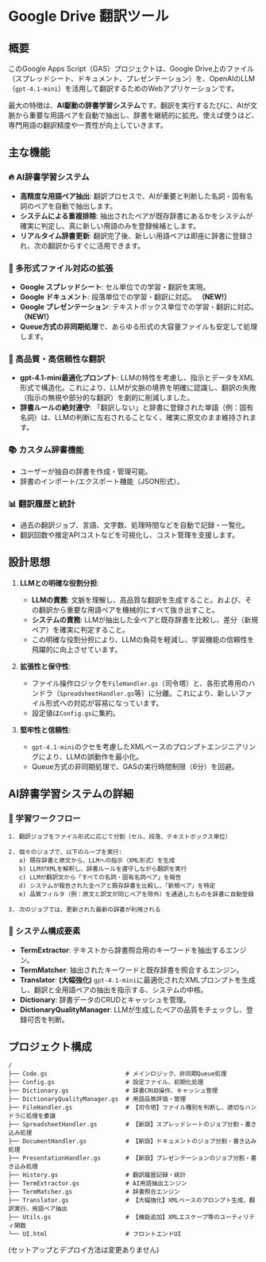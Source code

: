 # Google Drive 翻訳ツール

## 概要

このGoogle Apps Script（GAS）プロジェクトは、Google Drive上のファイル（スプレッドシート、ドキュメント、プレゼンテーション）を、OpenAIのLLM（`gpt-4.1-mini`）を活用して翻訳するためのWebアプリケーションです。

最大の特徴は、**AI駆動の辞書学習システム**です。翻訳を実行するたびに、AIが文脈から重要な用語ペアを自動で抽出し、辞書を継続的に拡充。使えば使うほど、専門用語の翻訳精度や一貫性が向上していきます。

## 主な機能

### 🔥 AI辞書学習システム
- **高精度な用語ペア抽出**: 翻訳プロセスで、AIが重要と判断した名詞・固有名詞のペアを自動で抽出します。
- **システムによる重複排除**: 抽出されたペアが既存辞書にあるかをシステムが確実に判定し、真に新しい用語のみを登録候補とします。
- **リアルタイム辞書更新**: 翻訳完了後、新しい用語ペアは即座に辞書に登録され、次の翻訳からすぐに活用できます。

### 📄 多形式ファイル対応の拡張
- **Google スプレッドシート**: セル単位での学習・翻訳を実現。
- **Google ドキュメント**: 段落単位での学習・翻訳に対応。 **（NEW!）**
- **Google プレゼンテーション**: テキストボックス単位での学習・翻訳に対応。 **（NEW!）**
- **Queue方式の非同期処理**で、あらゆる形式の大容量ファイルも安定して処理します。

### 🧠 高品質・高信頼性な翻訳
- **gpt-4.1-mini最適化プロンプト**: LLMの特性を考慮し、指示とデータをXML形式で構造化。これにより、LLMが文脈の境界を明確に認識し、翻訳の失敗（指示の無視や部分的な翻訳）を劇的に削減しました。
- **辞書ルールの絶対遵守**: 「翻訳しない」と辞書に登録された単語（例：固有名詞）は、LLMの判断に左右されることなく、確実に原文のまま維持されます。

### 📚 カスタム辞書機能
- ユーザーが独自の辞書を作成・管理可能。
- 辞書のインポート/エクスポート機能（JSON形式）。

### 📊 翻訳履歴と統計
- 過去の翻訳ジョブ、言語、文字数、処理時間などを自動で記録・一覧化。
- 翻訳回数や推定APIコストなどを可視化し、コスト管理を支援します。

## 設計思想

1.  **LLMとの明確な役割分担**:
    - **LLMの責務**: 文脈を理解し、高品質な翻訳を生成すること。および、その翻訳から重要な用語ペアを機械的にすべて抜き出すこと。
    - **システムの責務**: LLMが抽出した全ペアと既存辞書を比較し、差分（新規ペア）を確実に判定すること。
    - この明確な役割分担により、LLMの負荷を軽減し、学習機能の信頼性を飛躍的に向上させています。

2.  **拡張性と保守性**:
    - ファイル操作ロジックを`FileHandler.gs`（司令塔）と、各形式専用のハンドラ（`SpreadsheetHandler.gs`等）に分離。これにより、新しいファイル形式への対応が容易になっています。
    - 設定値は`Config.gs`に集約。

3.  **堅牢性と信頼性**:
    - `gpt-4.1-mini`のクセを考慮したXMLベースのプロンプトエンジニアリングにより、LLMの誤動作を最小化。
    - Queue方式の非同期処理で、GASの実行時間制限（6分）を回避。

## AI辞書学習システムの詳細

### 🔄 学習ワークフロー

```
1. 翻訳ジョブをファイル形式に応じて分割（セル、段落、テキストボックス単位）

2. 個々のジョブで、以下のループを実行:
   a) 既存辞書と原文から、LLMへの指示（XML形式）を生成
   b) LLMがXMLを解釈し、辞書ルールを遵守しながら翻訳を実行
   c) LLMが翻訳文から「すべての名詞・固有名詞ペア」を報告
   d) システムが報告された全ペアと既存辞書を比較し、「新規ペア」を特定
   e) 品質フィルタ（例：原文と訳文が同じペアを除外）を通過したものを辞書に自動登録

3. 次のジョブでは、更新された最新の辞書が利用される
```

### 🧩 システム構成要素

- **TermExtractor**: テキストから辞書照合用のキーワードを抽出するエンジン。
- **TermMatcher**: 抽出されたキーワードと既存辞書を照合するエンジン。
- **Translator**: **(大幅強化)** `gpt-4.1-mini`に最適化されたXMLプロンプトを生成し、翻訳と全用語ペアの抽出を指示する、システムの中核。
- **Dictionary**: 辞書データのCRUDとキャッシュを管理。
- **DictionaryQualityManager**: LLMが生成したペアの品質をチェックし、登録可否を判断。

## プロジェクト構成

```
/
├── Code.gs                      # メインロジック、非同期Queue処理
├── Config.gs                    # 設定ファイル、初期化処理
├── Dictionary.gs                # 辞書CRUD操作、キャッシュ管理
├── DictionaryQualityManager.gs  # 用語品質評価・管理
├── FileHandler.gs               # 【司令塔】ファイル種別を判断し、適切なハンドラに処理を委譲
├── SpreadsheetHandler.gs        # 【新設】スプレッドシートのジョブ分割・書き込み処理
├── DocumentHandler.gs           # 【新設】ドキュメントのジョブ分割・書き込み処理
├── PresentationHandler.gs       # 【新設】プレゼンテーションのジョブ分割・書き込み処理
├── History.gs                   # 翻訳履歴記録・統計
├── TermExtractor.gs             # AI用語抽出エンジン
├── TermMatcher.gs               # 辞書照合エンジン
├── Translator.gs                # 【大幅強化】XMLベースのプロンプト生成、翻訳実行、用語ペア抽出
├── Utils.gs                     # 【機能追加】XMLエスケープ等のユーティリティ関数
└── UI.html                      # フロントエンドUI
```

(セットアップとデプロイ方法は変更ありません)
